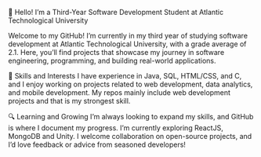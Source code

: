 👋 Hello! I’m a Third-Year Software Development Student at Atlantic Technological University

Welcome to my GitHub! I’m currently in my third year of studying software development at Atlantic Technological University, with a grade average of 2.1. Here, you’ll find projects that showcase my journey in software engineering, programming, and building real-world applications.

🔹 Skills and Interests
I have experience in Java, SQL, HTML/CSS, and C, and I enjoy working on projects related to web development, data analytics, and mobile development. My repos mainly include web development projects and that is my strongest skill.

🔍 Learning and Growing
I’m always looking to expand my skills, and GitHub is where I document my progress. I’m currently exploring ReactJS, MongoDB and Unity. I welcome collaboration on open-source projects, and I’d love feedback or advice from seasoned developers!


